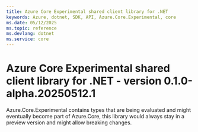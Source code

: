 ```yaml
---
title: Azure Core Experimental shared client library for .NET
keywords: Azure, dotnet, SDK, API, Azure.Core.Experimental, core
ms.date: 05/12/2025
ms.topic: reference
ms.devlang: dotnet
ms.service: core
---
```

# Azure Core Experimental shared client library for .NET - version 0.1.0-alpha.20250512.1 


Azure.Core.Experimental contains types that are being evaluated and might eventually become part of Azure.Core, this library would always stay in a preview version and might allow breaking changes.

